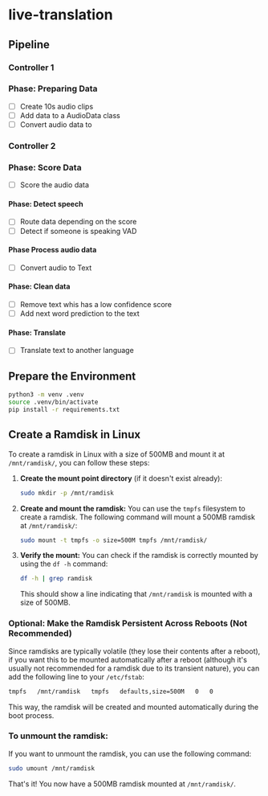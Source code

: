 # live-translation

## Pipeline
### Controller 1
### Phase: Preparing Data
- [ ] Create 10s audio clips
- [ ] Add data to a AudioData class
- [ ] Convert audio data to

### Controller 2
### Phase: Score Data
- [ ] Score the audio data

#### Phase: Detect speech
- [ ] Route data depending on the score
- [ ] Detect if someone is speaking VAD

#### Phase Process audio data
- [ ] Convert audio to Text

#### Phase: Clean data
- [ ] Remove text whis has a low confidence score
- [ ] Add next word prediction to the text

#### Phase: Translate
- [ ] Translate text to another language

## Prepare the Environment
```bash
python3 -m venv .venv
source .venv/bin/activate
pip install -r requirements.txt
```

## Create a Ramdisk in Linux
To create a ramdisk in Linux with a size of 500MB and mount it at `/mnt/ramdisk/`, you can follow these steps:

1. **Create the mount point directory** (if it doesn't exist already):
   ```bash
   sudo mkdir -p /mnt/ramdisk
   ```

2. **Create and mount the ramdisk:**
   You can use the `tmpfs` filesystem to create a ramdisk. The following command will mount a 500MB ramdisk at `/mnt/ramdisk/`:
   ```bash
   sudo mount -t tmpfs -o size=500M tmpfs /mnt/ramdisk/
   ```

3. **Verify the mount:**
   You can check if the ramdisk is correctly mounted by using the `df -h` command:
   ```bash
   df -h | grep ramdisk
   ```

   This should show a line indicating that `/mnt/ramdisk` is mounted with a size of 500MB.

### Optional: Make the Ramdisk Persistent Across Reboots (Not Recommended)

Since ramdisks are typically volatile (they lose their contents after a reboot), if you want this to be mounted automatically after a reboot (although it's usually not recommended for a ramdisk due to its transient nature), you can add the following line to your `/etc/fstab`:

```bash
tmpfs   /mnt/ramdisk   tmpfs   defaults,size=500M   0   0
```

This way, the ramdisk will be created and mounted automatically during the boot process.

### To unmount the ramdisk:

If you want to unmount the ramdisk, you can use the following command:

```bash
sudo umount /mnt/ramdisk
```

That's it! You now have a 500MB ramdisk mounted at `/mnt/ramdisk/`.